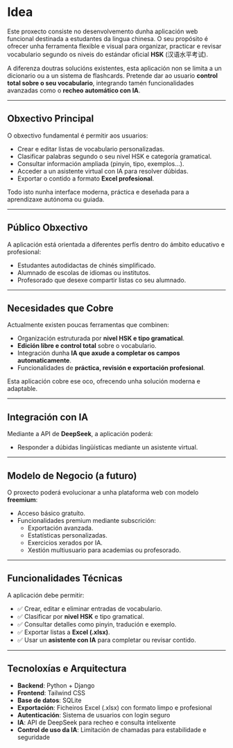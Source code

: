 # Idea

Este proxecto consiste no desenvolvemento dunha aplicación web funcional destinada a estudantes da lingua chinesa. O seu propósito é ofrecer unha ferramenta flexible e visual para organizar, practicar e revisar vocabulario segundo os niveis do estándar oficial **HSK** (汉语水平考试).

A diferenza doutras solucións existentes, esta aplicación non se limita a un dicionario ou a un sistema de flashcards. Pretende dar ao usuario **control total sobre o seu vocabulario**, integrando tamén funcionalidades avanzadas como o **recheo automático con IA**.

---

##  Obxectivo Principal

O obxectivo fundamental é permitir aos usuarios:

- Crear e editar listas de vocabulario personalizadas.
- Clasificar palabras segundo o seu nivel HSK e categoría gramatical.
- Consultar información ampliada (pinyin, tipo, exemplos...).
- Acceder a un asistente virtual con IA para resolver dúbidas.
- Exportar o contido a formato **Excel profesional**.

Todo isto nunha interface moderna, práctica e deseñada para a aprendizaxe autónoma ou guiada.

---

## Público Obxectivo

A aplicación está orientada a diferentes perfís dentro do ámbito educativo e profesional:

- Estudantes autodidactas de chinés simplificado.
- Alumnado de escolas de idiomas ou institutos.
- Profesorado que desexe compartir listas co seu alumnado.

---

## Necesidades que Cobre

Actualmente existen poucas ferramentas que combinen:

- Organización estruturada por **nivel HSK e tipo gramatical**.
- **Edición libre e control total** sobre o vocabulario.
- Integración dunha **IA que axude a completar os campos automaticamente**.
- Funcionalidades de **práctica, revisión e exportación profesional**.

Esta aplicación cobre ese oco, ofrecendo unha solución moderna e adaptable.

---

## Integración con IA

Mediante a API de **DeepSeek**, a aplicación poderá:

- Responder a dúbidas lingüísticas mediante un asistente virtual.

---

## Modelo de Negocio (a futuro)

O proxecto poderá evolucionar a unha plataforma web con modelo **freemium**:

- Acceso básico gratuíto.
- Funcionalidades premium mediante subscrición:
  - Exportación avanzada.
  - Estatísticas personalizadas.
  - Exercicios xerados por IA.
  - Xestión multiusuario para academias ou profesorado.

---

## Funcionalidades Técnicas

A aplicación debe permitir:

- ✅ Crear, editar e eliminar entradas de vocabulario.
- ✅ Clasificar por **nivel HSK** e tipo gramatical.
- ✅ Consultar detalles como pinyin, tradución e exemplo.
- ✅ Exportar listas a **Excel (.xlsx)**.
- ✅ Usar un **asistente con IA** para completar ou revisar contido.

---

## Tecnoloxías e Arquitectura

- **Backend**: Python + Django
- **Frontend**: Tailwind CSS
- **Base de datos**: SQLite
- **Exportación**: Ficheiros Excel (.xlsx) con formato limpo e profesional
- **Autenticación**: Sistema de usuarios con login seguro
- **IA**: API de DeepSeek para recheo e consulta intelixente
- **Control de uso da IA**: Limitación de chamadas para estabilidade e seguridade